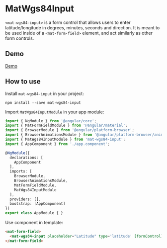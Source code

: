# MatWgs84Input

`<mat-wgs84-input>` is a form control that allows users to enter latitude/longitude in degrees, minutes, seconds and direction. It is meant to be used inside of a `<mat-form-field>` element, and act similarly as other form controls.

## Demo

[Demo](https://mingfeng.github.io/mat-wgs84-input/)

## How to use

Install `mat-wgs84-input` in your project:

```shell
npm install --save mat-wgs84-input
```

Import `MatWgs84InputModule` in your app module:

```typescript
import { NgModule } from '@angular/core';
import { MatFormFieldModule } from '@angular/material';
import { BrowserModule } from '@angular/platform-browser';
import { BrowserAnimationsModule } from '@angular/platform-browser/animations';
import { MatWgs84InputModule } from 'mat-wgs84-input';
import { AppComponent } from './app.component';

@NgModule({
  declarations: [
    AppComponent
  ],
  imports: [
    BrowserModule,
    BrowserAnimationsModule,
    MatFormFieldModule,
    MatWgs84InputModule
  ],
  providers: [],
  bootstrap: [AppComponent]
})
export class AppModule { }
```

Use component in template:

```html
<mat-form-field>
  <mat-wgs84-input placeholder="Latitude" type='latitude' [formControl]="latitude"></mat-wgs84-input>
</mat-form-field>
```
